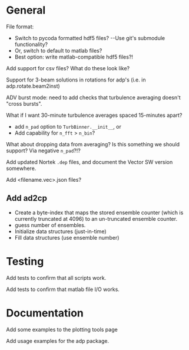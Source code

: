 General
=======

File format:
- Switch to pycoda formatted hdf5 files? --Use git's submodule functionality?
- Or, switch to default to matlab files?
- Best option: write matlab-compatible hdf5 files?!

Add support for csv files? What do these look like?

Support for 3-beam solutions in rotations for adp's (i.e. in adp.rotate.beam2inst)

ADV burst mode: need to add checks that turbulence averaging doesn't "cross bursts".

What if I want 30-minute turbulence averages spaced 15-minutes apart?
  - add `n_pad` option to `TurbBinner.__init__`, or
  - Add capability for `n_fft` > `n_bin`?

What about dropping data from averaging? Is this something we should support? Via negative `n_pad`?!?

Add updated Nortek ``.dep`` files, and document the Vector SW version somewhere.

Add <filename.vec>.json files?

Add ad2cp
---------------
- Create a byte-index that maps the stored ensemble counter (which is currently truncated at 4096) to an un-truncated ensemble counter.
- guess number of ensembles.
- Initialize data structures (just-in-time)
- Fill data structures (use ensemble number)


Testing
======

Add tests to confirm that all scripts work.

Add tests to confirm that matlab file I/O works.

Documentation
====

Add some examples to the plotting tools page

Add usage examples for the adp package.
